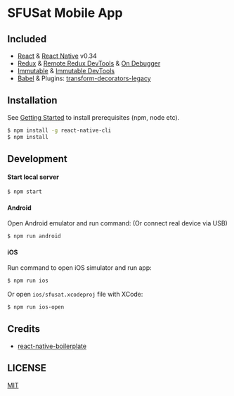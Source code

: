 # SFUSat Mobile App

## Included

* [React](https://github.com/facebook/react) & [React Native](https://github.com/facebook/react-native) v0.34
* [Redux](https://github.com/reactjs/redux) & [Remote Redux DevTools](https://github.com/zalmoxisus/remote-redux-devtools) & [On Debugger](https://github.com/jhen0409/remote-redux-devtools-on-debugger)
* [Immutable](https://github.com/facebook/immutable-js) & [Immutable DevTools](https://github.com/andrewdavey/immutable-devtools)
* [Babel](https://github.com/babel/babel) & Plugins: [transform-decorators-legacy](https://github.com/loganfsmyth/babel-plugin-transform-decorators-legacy)

## Installation

See [Getting Started](https://facebook.github.io/react-native/docs/getting-started.html) to install prerequisites (npm, node etc).

```bash
$ npm install -g react-native-cli
$ npm install
```

## Development

#### Start local server

```bash
$ npm start
```

#### Android

Open Android emulator and run command: (Or connect real device via USB)

```bash
$ npm run android
```

#### iOS

Run command to open iOS simulator and run app:

```bash
$ npm run ios
```

Or open `ios/sfusat.xcodeproj` file with XCode:

```bash
$ npm run ios-open
```

## Credits

* [react-native-boilerplate](https://github.com/jhen0409/react-native-boilerplate)

## LICENSE

[MIT](LICENSE)
